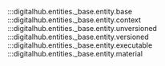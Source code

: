 :::digitalhub.entities._base.entity.base
:::digitalhub.entities._base.entity.context
:::digitalhub.entities._base.entity.unversioned
:::digitalhub.entities._base.entity.versioned
:::digitalhub.entities._base.entity.executable
:::digitalhub.entities._base.entity.material
